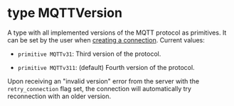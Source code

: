 # type MQTTVersion

A type with all implemented versions of the MQTT protocol as primitives.
It can be set by the user when
[creating a connection](//classes/actor-mqttconnection.md).
Current values:

* `primitive MQTTv31`: Third version of the protocol.

* `primitive MQTTv311`: \(default\) Fourth version of the protocol.

Upon receiving an "invalid version" error from the server with the
`retry_connection` flag set, the connection will automatically try
reconnection with an older version.
